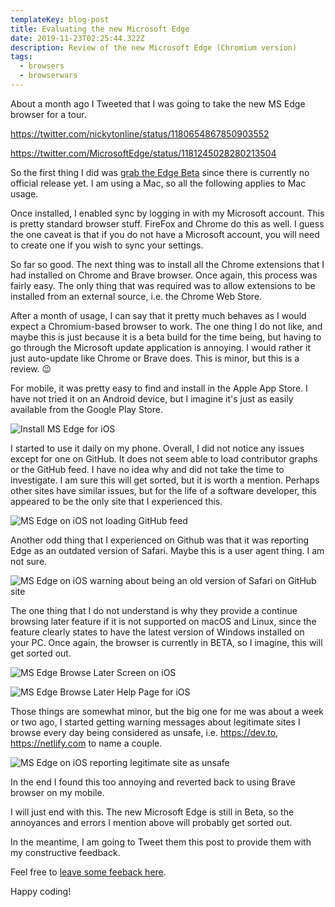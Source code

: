 ```yaml
---
templateKey: blog-post
title: Evaluating the new Microsoft Edge
date: 2019-11-23T02:25:44.322Z
description: Review of the new Microsoft Edge (Chromium version)
tags:
  - browsers
  - browserwars
---
```

About a month ago I Tweeted that I was going to take the new MS Edge browser for a tour.

https://twitter.com/nickytonline/status/1180654867850903552

https://twitter.com/MicrosoftEdge/status/1181245028280213504

So the first thing I did was [grab the Edge Beta](https://www.microsoftedgeinsider.com/en-ca/) since there is currently no official release yet. I am using a Mac, so all the following applies to Mac usage.

Once installed, I enabled sync by logging in with my Microsoft account. This is pretty standard browser stuff. FireFox and Chrome do this as well. I guess the one caveat is that if you do not have a Microsoft account, you will need to create one if you wish to sync your settings.

So far so good. The next thing was to install all the Chrome extensions that I had installed on Chrome and Brave browser. Once again, this process was fairly easy. The only thing that was required was to allow extensions to be installed from an external source, i.e. the Chrome Web Store.

After a month of usage, I can say that it pretty much behaves as I would expect a Chromium-based browser to work. The one thing I do not like, and maybe this is just because it is a beta build for the time being, but having to go through the  Microsoft update application is annoying. I would rather it just auto-update like Chrome or Brave does. This is minor, but this is a review. 😉

For mobile, it was pretty easy to find and install in the Apple App Store. I have not tried it on an Android device, but I imagine it's just as easily available from the Google Play Store.

![Install MS Edge for iOS](/img/install_edge_ios.png "Install MS Edge for iOS")

I started to use it daily on my phone. Overall, I did not notice any issues except for one on GitHub. It does not seem able to load contributor graphs or the GitHub feed. I have no idea why and did not take the time to investigate. I am sure this will get sorted, but it is worth a mention. Perhaps other sites have similar issues, but for the life of a software developer, this appeared to be the only site that I experienced this.

![MS Edge on iOS not loading GitHub feed](/img/ms_edge_ios_issues_loading_github_feed.png "MS Edge on iOS not loading GitHub feed")

Another odd thing that I experienced on Github was that it was reporting Edge as an outdated version of Safari. Maybe this is a user agent thing. I am not sure.

![MS Edge on iOS warning about being an old version of Safari on GitHub site](/img/ms_edge_ios_github_not_supporting_old_safari.png "MS Edge on iOS warning about being an old version of Safari on GitHub site")

The one thing that I do not understand is why they provide a continue browsing later feature if it is not supported on macOS and Linux, since the feature clearly states to have the latest version of Windows installed on your PC. Once again, the browser is currently in BETA, so I imagine, this will get sorted out.

![MS Edge Browse Later Screen on iOS](/img/ios_browse_later.png "MS Edge Browse Later Screen on iOS")

![MS Edge Browse Later Help Page for iOS](/img/browse_later_help_page.png "MS Edge Browse Later Help Page for iOS")

Those things are somewhat minor, but the big one for me was about a week or two ago, I started getting warning messages about legitimate sites I browse every day  being considered as unsafe, i.e. https://dev.to, https://netlify.com to name a couple.

![MS Edge on iOS reporting legitimate site as unsafe](/img/unsafe_site_edge.png "MS Edge on iOS reporting legitimate site as unsafe")

In the end I found this too annoying and reverted back to using Brave browser on my mobile.

I will just end with this. The new Microsoft Edge is still in Beta, so the annoyances and errors I mention above will probably get sorted out.

In the meantime, I am going to Tweet them this post to provide them with my constructive feedback.

Feel free to [leave some feeback here](https://dev.to/nickytonline/evaluating-the-new-microsoft-edge-4m1j/#comments).

Happy coding!
